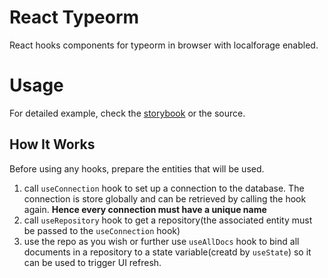 # React Typeorm

React hooks components for typeorm in browser with localforage enabled.

# Usage

For detailed example, check the [storybook](https://onichandame.com/react-typeorm/) or the source.

## How It Works

Before using any hooks, prepare the entities that will be used.

1. call `useConnection` hook to set up a connection to the database. The connection is store globally and can be retrieved by calling the hook again. **Hence every connection must have a unique name**
2. call `useRepository` hook to get a repository(the associated entity must be passed to the `useConnection` hook)
3. use the repo as you wish or further use `useAllDocs` hook to bind all documents in a repository to a state variable(creatd by `useState`) so it can be used to trigger UI refresh.
